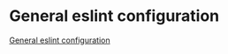 # General eslint configuration
[General eslint configuration](https://aiwithcloud.com/2022/09/15/general_eslint_configuration/)